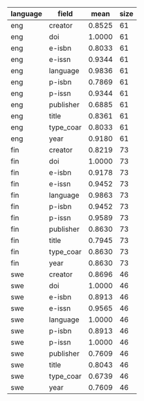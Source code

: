 | language   | field     |   mean |   size |
|------------|-----------|--------|--------|
| eng        | creator   | 0.8525 |     61 |
| eng        | doi       | 1.0000 |     61 |
| eng        | e-isbn    | 0.8033 |     61 |
| eng        | e-issn    | 0.9344 |     61 |
| eng        | language  | 0.9836 |     61 |
| eng        | p-isbn    | 0.7869 |     61 |
| eng        | p-issn    | 0.9344 |     61 |
| eng        | publisher | 0.6885 |     61 |
| eng        | title     | 0.8361 |     61 |
| eng        | type_coar | 0.8033 |     61 |
| eng        | year      | 0.9180 |     61 |
| fin        | creator   | 0.8219 |     73 |
| fin        | doi       | 1.0000 |     73 |
| fin        | e-isbn    | 0.9178 |     73 |
| fin        | e-issn    | 0.9452 |     73 |
| fin        | language  | 0.9863 |     73 |
| fin        | p-isbn    | 0.9452 |     73 |
| fin        | p-issn    | 0.9589 |     73 |
| fin        | publisher | 0.8630 |     73 |
| fin        | title     | 0.7945 |     73 |
| fin        | type_coar | 0.8630 |     73 |
| fin        | year      | 0.8630 |     73 |
| swe        | creator   | 0.8696 |     46 |
| swe        | doi       | 1.0000 |     46 |
| swe        | e-isbn    | 0.8913 |     46 |
| swe        | e-issn    | 0.9565 |     46 |
| swe        | language  | 1.0000 |     46 |
| swe        | p-isbn    | 0.8913 |     46 |
| swe        | p-issn    | 1.0000 |     46 |
| swe        | publisher | 0.7609 |     46 |
| swe        | title     | 0.8043 |     46 |
| swe        | type_coar | 0.6739 |     46 |
| swe        | year      | 0.7609 |     46 |
